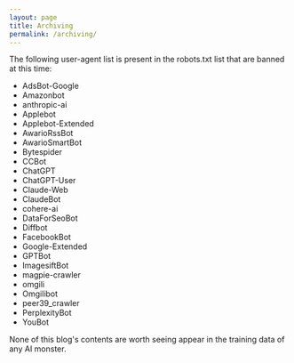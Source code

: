 ```yaml
---
layout: page
title: Archiving
permalink: /archiving/
---
```


The following user-agent list is present in the robots.txt list that are banned at this time:

- AdsBot-Google
- Amazonbot
- anthropic-ai
- Applebot
- Applebot-Extended
- AwarioRssBot
- AwarioSmartBot
- Bytespider
- CCBot
- ChatGPT
- ChatGPT-User
- Claude-Web
- ClaudeBot
- cohere-ai
- DataForSeoBot
- Diffbot
- FacebookBot
- Google-Extended
- GPTBot
- ImagesiftBot
- magpie-crawler
- omgili
- Omgilibot
- peer39_crawler
- PerplexityBot
- YouBot

None of this blog's contents are worth seeing appear in the training data of any AI monster.
